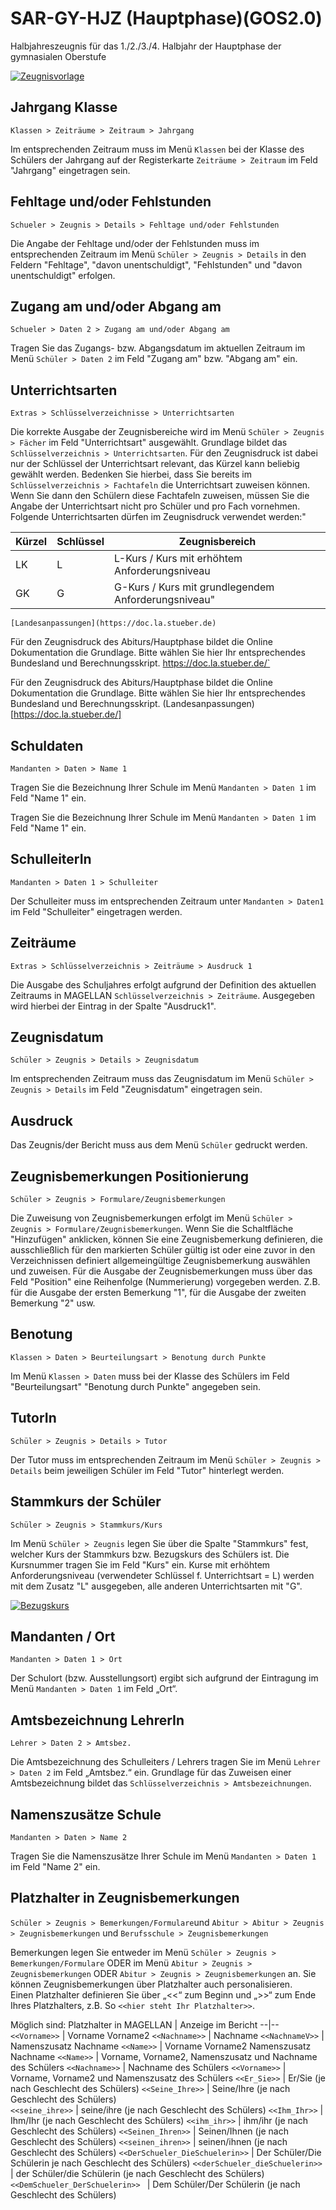 ﻿# SAR-GY-HJZ (Hauptphase)(GOS2.0)

Halbjahreszeugnis für das 1./2./3./4. Halbjahr der Hauptphase der gymnasialen Oberstufe

[![Zeugnisvorlage][1]][1]


[1]:/assets/images/Saarland/sar001.png


## Jahrgang Klasse 

`Klassen > Zeiträume > Zeitraum > Jahrgang`

Im entsprechenden Zeitraum muss im Menü `Klassen` bei der Klasse des Schülers der Jahrgang auf der Registerkarte `Zeiträume > Zeitraum` im Feld "Jahrgang" eingetragen sein.

## Fehltage und/oder Fehlstunden 

`Schueler > Zeugnis > Details > Fehltage und/oder Fehlstunden`

Die Angabe der Fehltage und/oder der Fehlstunden muss im entsprechenden Zeitraum im Menü `Schüler > Zeugnis > Details` in den Feldern "Fehltage", "davon unentschuldigt", "Fehlstunden" und "davon unentschuldigt" erfolgen.

## Zugang am und/oder Abgang am 

`Schueler > Daten 2 > Zugang am und/oder Abgang am`

Tragen Sie das Zugangs- bzw. Abgangsdatum im aktuellen Zeitraum im Menü `Schüler > Daten 2` im Feld "Zugang am" bzw. "Abgang am" ein.

## Unterrichtsarten

`Extras > Schlüsselverzeichnisse > Unterrichtsarten`

Die korrekte Ausgabe der Zeugnisbereiche wird im Menü `Schüler > Zeugnis > Fächer` im Feld "Unterrichtsart" ausgewählt. Grundlage bildet das `Schlüsselverzeichnis > Unterrichtsarten`. Für den Zeugnisdruck ist dabei nur der Schlüssel der Unterrichtsart relevant, das Kürzel kann beliebig gewählt werden. Bedenken Sie hierbei, dass Sie bereits im `Schlüsselverzeichnis > Fachtafeln` die Unterrichtsart zuweisen können. Wenn Sie dann den Schülern diese Fachtafeln zuweisen, müssen Sie die Angabe der Unterrichtsart nicht pro Schüler und pro Fach vornehmen.
Folgende Unterrichtsarten dürfen im Zeugnisdruck verwendet werden:"

Kürzel | Schlüssel | Zeugnisbereich
--|--|--
LK | L | L-Kurs / Kurs mit erhöhtem Anforderungsniveau
GK | G | G-Kurs / Kurs mit grundlegendem Anforderungsniveau"

`[Landesanpassungen](https://doc.la.stueber.de)`

Für den Zeugnisdruck des Abiturs/Hauptphase bildet die Online Dokumentation die Grundlage. Bitte wählen Sie hier Ihr entsprechendes Bundesland und Berechnungsskript. https://doc.la.stueber.de/`

Für den Zeugnisdruck des Abiturs/Hauptphase bildet die Online Dokumentation die Grundlage. Bitte wählen Sie hier Ihr entsprechendes Bundesland und Berechnungsskript. (Landesanpassungen)[https://doc.la.stueber.de/]

## Schuldaten

`Mandanten > Daten > Name 1`

Tragen Sie die Bezeichnung Ihrer Schule im Menü `Mandanten > Daten 1` im Feld "Name 1" ein.

Tragen Sie die Bezeichnung Ihrer Schule im Menü `Mandanten > Daten 1` im Feld "Name 1" ein.

## SchulleiterIn 

`Mandanten > Daten 1 > Schulleiter`

Der Schulleiter muss im entsprechenden Zeitraum unter `Mandanten > Daten1` im Feld "Schulleiter" eingetragen werden.

## Zeiträume 

`Extras > Schlüsselverzeichnis > Zeiträume > Ausdruck 1`

Die Ausgabe des Schuljahres erfolgt aufgrund der Definition des aktuellen Zeitraums in MAGELLAN `Schlüsselverzeichnis > Zeiträume`. Ausgegeben wird hierbei der Eintrag in der Spalte "Ausdruck1".

## Zeugnisdatum

`Schüler > Zeugnis > Details > Zeugnisdatum`

Im entsprechenden Zeitraum muss das Zeugnisdatum im Menü `Schüler > Zeugnis > Details` im Feld "Zeugnisdatum" eingetragen sein.


## Ausdruck

Das Zeugnis/der Bericht muss aus dem Menü `Schüler` gedruckt werden.

## Zeugnisbemerkungen Positionierung

`Schüler > Zeugnis > Formulare/Zeugnisbemerkungen`

Die Zuweisung von Zeugnisbemerkungen erfolgt im Menü `Schüler > Zeugnis > Formulare/Zeugnisbemerkungen`. Wenn Sie die Schaltfläche "Hinzufügen" anklicken, können Sie eine Zeugnisbemerkung definieren, die ausschließlich für den markierten Schüler gültig ist oder eine zuvor in den Verzeichnissen definiert allgemeingültige Zeugnisbemerkung auswählen und zuweisen.
Für die Ausgabe der Zeugnisbemerkungen muss über das Feld "Position" eine Reihenfolge (Nummerierung) vorgegeben werden. Z.B. für die Ausgabe der ersten Bemerkung "1", für die Ausgabe der zweiten Bemerkung "2" usw.

## Benotung

`Klassen > Daten > Beurteilungsart > Benotung durch Punkte`

Im Menü `Klassen > Daten` muss bei der Klasse des Schülers im Feld "Beurteilungsart" "Benotung durch Punkte" angegeben sein.

## TutorIn

`Schüler > Zeugnis > Details > Tutor`

Der Tutor muss im entsprechenden Zeitraum im Menü `Schüler > Zeugnis > Details` beim jeweiligen Schüler im Feld "Tutor" hinterlegt werden.

## Stammkurs der Schüler

`Schüler > Zeugnis > Stammkurs/Kurs`

Im Menü `Schüler > Zeugnis` legen Sie über die Spalte "Stammkurs" fest, welcher Kurs der Stammkurs bzw. Bezugskurs des Schülers ist. Die Kursnummer tragen Sie im Feld "Kurs" ein. Kurse mit erhöhtem Anforderungsniveau (verwendeter Schlüssel f. Unterrichtsart = L) werden mit dem Zusatz "L" ausgegeben, alle anderen Unterrichtsarten mit "G".

[![Bezugskurs][2]][2]

[2]:/assets/images/Saarland/sar002.png


## Mandanten / Ort

`Mandanten > Daten 1 > Ort`

Der Schulort (bzw. Ausstellungsort) ergibt sich aufgrund der Eintragung im Menü `Mandanten > Daten 1` im Feld „Ort“.

## Amtsbezeichnung LehrerIn

`Lehrer > Daten 2 > Amtsbez.`

Die Amtsbezeichnung des Schulleiters / Lehrers tragen Sie im Menü `Lehrer > Daten 2` im Feld „Amtsbez.“ ein. Grundlage für das Zuweisen einer Amtsbezeichnung bildet das `Schlüsselverzeichnis > Amtsbezeichnungen`.

## Namenszusätze Schule

`Mandanten > Daten > Name 2`

Tragen Sie die Namenszusätze Ihrer Schule im Menü `Mandanten > Daten 1` im Feld "Name 2" ein.

## Platzhalter in Zeugnisbemerkungen 

`Schüler > Zeugnis > Bemerkungen/Formulare`und `Abitur > Abitur > Zeugnis > Zeugnisbemerkungen` und `Berufsschule > Zeugnisbemerkungen`

Bemerkungen legen Sie entweder im Menü `Schüler > Zeugnis > Bemerkungen/Formulare` ODER im Menü `Abitur > Zeugnis > Zeugnisbemerkungen` ODER `Abitur > Zeugnis > Zeugnisbemerkungen` an. Sie können Zeugnisbemerkungen über Platzhalter auch personalisieren.  
Einen Platzhalter definieren Sie über „<<“ zum Beginn und „>>“ zum Ende Ihres Platzhalters, z.B.  So `<<hier steht Ihr Platzhalter>>`.  

Möglich sind:
Platzhalter in MAGELLAN | Anzeige im Bericht
--|--
``<<Vorname>>`` | Vorname Vorname2
``<<Nachname>>`` | Nachname
``<<NachnameV>>`` | Namenszusatz Nachname
``<<Name>>`` | Vorname Vorname2 Namenszusatz Nachname
``<<Name>>`` | Vorname, Vorname2, Namenszusatz und Nachname des Schülers
``<<Nachname>>``  |  Nachname des Schülers
``<<Vorname>>`` |  Vorname, Vorname2 und Namenszusatz des Schülers
``<<Er_Sie>>`` |  Er/Sie (je nach Geschlecht des Schülers)
``<<Seine_Ihre>>`` | Seine/Ihre (je nach Geschlecht des Schülers)     
``<<seine_ihre>>`` |  seine/ihre (je nach Geschlecht des Schülers) 
``<<Ihm_Ihr>>`` |  Ihm/Ihr (je nach Geschlecht des Schülers) 
``<<ihm_ihr>>`` |  ihm/ihr (je nach Geschlecht des Schülers) 
``<<Seinen_Ihren>>`` |  Seinen/Ihnen (je nach Geschlecht des Schülers) 
``<<seinen_ihren>>`` |  seinen/ihnen (je nach Geschlecht des Schülers) 
``<<DerSchueler_DieSchuelerin>>`` |  Der Schüler/Die Schülerin je nach Geschlecht des Schülers)
``<<derSchueler_dieSchuelerin>> `` | der Schüler/die Schülerin  (je nach Geschlecht des Schülers) 
``<<DemSchueler_DerSchuelerin>> `` |  Dem Schüler/Der Schülerin (je nach Geschlecht des Schülers)










